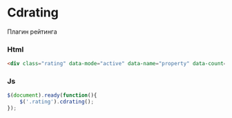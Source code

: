 # Cdrating

Плагин рейтинга

### Html

```html
<div class="rating" data-mode="active" data-name="property" data-count="7"></div>
```

### Js

```javascript
$(document).ready(function(){
	$('.rating').cdrating();
});
```
